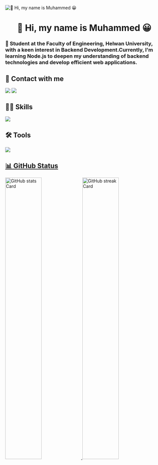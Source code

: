 ![👋 Hi, my name is Muhammed 😀](https://user-images.githubusercontent.com/10498744/210012254-234538ff-d198-48aa-8964-37e6fd45d227.gif)


<div id="toc">
  <ul align="center" style="list-style: none">
    <summary>
      <h1>
        👋 Hi, my name is Muhammed 😀
      </h1>
    </summary>
  </ul>
</div>
 <h3 align="left">🚀 Student at the Faculty of Engineering, Helwan University, with a keen interest in Backend Development.Currently, I'm learning Node.js to deepen my understanding of backend technologies and develop efficient web applications.</h3>

## 🤙 Contact with me
<p align="left">
  <a href="https://www.linkedin.com/in/muhammedalii9/" target="blank"><img src="https://skillicons.dev/icons?i=linkedin" /></a>
  <a href="https://x.com/0xmuhammed9" target="blank"><img src="https://skillicons.dev/icons?i=twitter"></a>  
</p>

## 🤹‍♀️ Skills
<p align="left">
  <a href="https://skillicons.dev" target="blank">
    <img src="https://skillicons.dev/icons?i=git,c,js" />
  </a>
</p>

## 🛠️ Tools
<p align="left">
  <a href="https://skillicons.dev"target="blank">
    <img src="https://skillicons.dev/icons?i=notion,github,obsidian,eclipse,arduino,figma,matlab,vscode"
  </a>
</p>


## 📊 GitHub Status 
<p align="left">
  <img width="48%" src="https://github-readme-stats.vercel.app/api?username=0xmuhammed9&theme=react&hide_title=false&hide_rank=false&show_icons=false&include_all_commits=false&count_private=true&line_height=23" alt="GitHub stats Card" />
  <img width="48%" src="https://streak-stats.demolab.com/?user=0xmuhammed9&theme=react&hide_border=false&date_format=M+j%5B%2C+Y%5D&mode=daily&hide_total_contributions=false&hide_current_streak=false&hide_longest_streak=false&card_height=200" alt="GitHub streak Card" />
</p>



